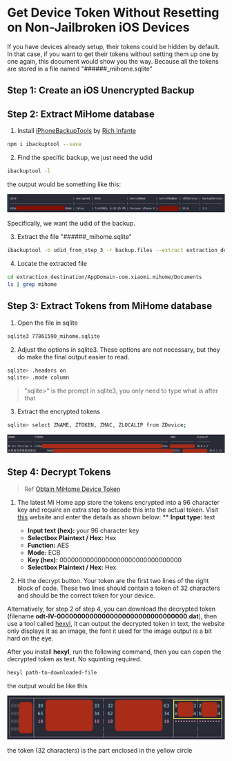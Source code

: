 # Get Device Token Without Resetting on Non-Jailbroken iOS Devices

If you have devices already setup, their tokens could be hidden by default. In that case, if you want to get their tokens without setting them up one by one again, this document would show you the way. Because all the tokens are stored in a file named "######_mihome.sqlite"

## Step 1: Create an iOS Unencrypted Backup

## Step 2: Extract MiHome database

1. Install [iPhoneBackupTools](https://github.com/richinfante/iphonebackuptools) by [Rich Infante](https://github.com/richinfante)

```bash
npm i ibackuptool --save
```

2. Find the specific backup, we just need the udid

```bash
ibackuptool -l
```

the output would be something like this:

![ibackuptool list output](images/ibackuptool-list.jpg)

Specifically, we want the udid of the backup.

3. Extract the file "######_mihome.sqlite"

```bash
ibackuptool -b udid_from_step_3 -r backup.files --extract extraction_destination --filter "mihome.sqlite"
```

4. Locate the extracted file

```bash
cd extraction_destination/AppDomain-com.xiaomi.mihome/Documents
ls | grep mihome
```

## Step 3: Extract Tokens from MiHome database

1. Open the file in sqlite

```bash
sqlite3 77861590_mihome.sqlite
```

2. Adjust the options in sqlite3. These options are not necessary, but they do make the final output easier to read.

```bash
sqlite> .headers on
sqlite> .mode column
```

>"sqlite>" is the prompt in sqlite3, you only need to type what is after that

3. Extract the encrypted tokens

```bash
sqlite> select ZNAME, ZTOKEN, ZMAC, ZLOCALIP from ZDevice;
```

![mihome encrypted tokens](images/mihome-tokens.jpg)

## Step 4: Decrypt Tokens

> Ref [Obtain MiHome Device Token](https://github.com/jghaanstra/com.xiaomi-miio/blob/master/docs/obtain_token.md)

1. The latest Mi Home app store the tokens encrypted into a 96 character key and require an extra step to decode this into the actual token. Visit [this](http://aes.online-domain-tools.com/) website and enter the details as shown below:
** __Input type:__ text
    * __Input text (hex):__ your 96 character key
    * __Selectbox Plaintext / Hex:__ Hex
    * __Function:__ AES
    * __Mode:__ ECB
    * __Key (hex):__ 00000000000000000000000000000000
    * __Selectbox Plaintext / Hex:__ Hex

2. Hit the decrypt button. Your token are the first two lines of the right block of code. These two lines should contain a token of 32 characters and should be the correct token for your device.

Alternatively, for step 2 of step 4, you can download the decrypted token (filename __odt-IV-00000000000000000000000000000000.dat__), then use a tool called [hexyl](https://github.com/sharkdp/hexyl), it can output the decrypted token in text, the website only displays it as an image, the font it used for the image output is a bit hard on the eye.

After you install **hexyl**, run the following command, then you can copen the decrypted token as text. No squinting required.

```bash
hexyl path-to-downloaded-file
```

the output would be like this

![hexyl output](images/hexyl-output.jpg)

the token (32 characters) is the part enclosed in the yellow circle
